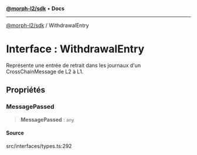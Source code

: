 [**@morph-l2/sdk**](../globals.md) • **Docs**

***

[@morph-l2/sdk](../globals.md) / WithdrawalEntry

# Interface : WithdrawalEntry

Représente une entrée de retrait dans les journaux d'un
CrossChainMessage de L2 à L1.

## Propriétés

### MessagePassed

> **MessagePassed** : `any`

#### Source

src/interfaces/types.ts:292
